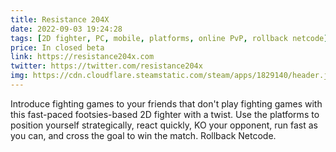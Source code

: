 ```yaml
---
title: Resistance 204X
date: 2022-09-03 19:24:28
tags: [2D fighter, PC, mobile, platforms, online PvP, rollback netcode]
price: In closed beta
link: https://resistance204x.com
twitter: https://twitter.com/resistance204x
img: https://cdn.cloudflare.steamstatic.com/steam/apps/1829140/header.jpg?t=1659087785
---
```

Introduce fighting games to your friends that don't play fighting games with this fast-paced footsies-based 2D fighter with a twist. Use the platforms to position yourself strategically, react quickly, KO your opponent, run fast as you can, and cross the goal to win the match. Rollback Netcode.